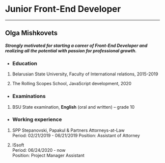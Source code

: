 # Junior Front-End Developer

***

## Olga Mishkovets

#### *Strongly motivated for starting a career of Front-End Developer and realizing all the potential with passion for professional growth.*

* ### Education

1. Belarusian State University, Faculty of International relations, 2015-2019

2. The Rolling Scopes School, JavaScript development, 2020

* ### Examinations

1. BSU State examination, **English** (oral and written) – grade 10

* ### Working experience 

1. SPP Stepanovski, Papakul & Partners Attorneys-at-Law  
Period: 02/21/2019 - 06/21/2019
Position: Assistant of Attorney

2. ISsoft  
Period: 06/24/2020 - now  
Position: Project Manager Assistant